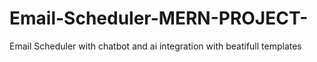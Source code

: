 # Email-Scheduler-MERN-PROJECT-
Email Scheduler with chatbot and ai integration with beatifull templates 
